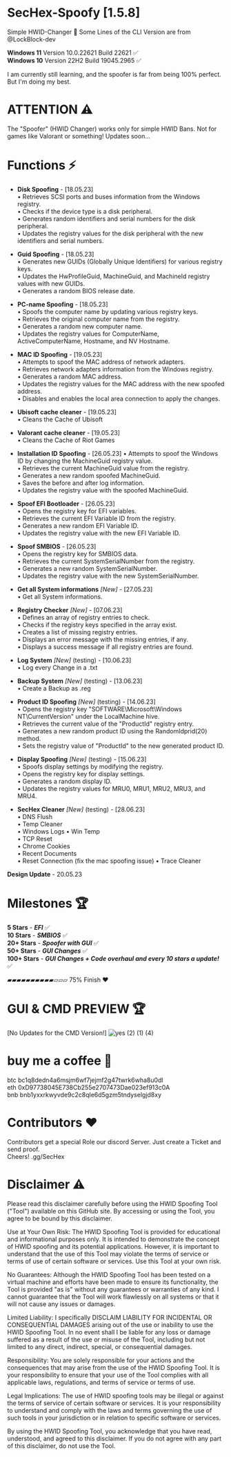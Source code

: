# SecHex-Spoofy [1.5.8]

Simple HWID-Changer 🔑︎
Some Lines of the CLI Version are from @LockBlock-dev 

**Windows 11** Version 10.0.22621 Build 22621 ✅                                      
**Windows 10** Version 22H2 Build 19045.2965 ✅

I am currently still learning, and the spoofer is far from being 100% perfect. But I'm doing my best. 


# ATTENTION ⚠️
The "Spoofer" (HWID Changer) works only for simple HWID Bans. Not for games like Valorant or something! 
Updates soon...



# Functions ⚡
+ **Disk Spoofing** - [18.05.23]                           
    • Retrieves SCSI ports and buses information from the Windows registry.                           
    • Checks if the device type is a disk peripheral.                           
    • Generates random identifiers and serial numbers for the disk peripheral.                                                 
    • Updates the registry values for the disk peripheral with the new identifiers and serial numbers.
                                            
+ **Guid Spoofing** - [18.05.23]                           
    • Generates new GUIDs (Globally Unique Identifiers) for various registry keys.                           
    • Updates the HwProfileGuid, MachineGuid, and MachineId registry values with new GUIDs.                           
    • Generates a random BIOS release date.                           
                                            
+ **PC-name Spoofing** - [18.05.23]                           
    • Spoofs the computer name by updating various registry keys.                           
    • Retrieves the original computer name from the registry.                           
    • Generates a random new computer name.                           
    • Updates the registry values for ComputerName, ActiveComputerName, Hostname, and NV Hostname.                           
                                              
+ **MAC ID Spoofing** - [19.05.23]                           
    • Attempts to spoof the MAC address of network adapters.                           
    • Retrieves network adapters information from the Windows registry.                           
    • Generates a random MAC address.                                                    
    • Updates the registry values for the MAC address with the new spoofed address.                           
    • Disables and enables the local area connection to apply the changes.
                                                                           
+ **Ubisoft cache cleaner** - [19.05.23]                           
    • Cleans the Cache of Ubisoft
                                           
+ **Valorant cache cleaner** - [19.05.23]                           
    • Cleans the Cache of Riot Games
                                         
+ **Installation ID Spoofing** - [26.05.23]
    • Attempts to spoof the Windows ID by changing the MachineGuid registry value.                           
    • Retrieves the current MachineGuid value from the registry.                           
    • Generates a new random spoofed MachineGuid.                           
    • Saves the before and after log information.                           
    • Updates the registry value with the spoofed MachineGuid.
                                                 
+ **Spoof EFI Bootloader** - [26.05.23]                           
    • Opens the registry key for EFI variables.                           
    • Retrieves the current EFI Variable ID from the registry.                           
    • Generates a new random EFI Variable ID.                           
    • Updates the registry value with the new EFI Variable ID.                           
                                                      
+ **Spoof SMBIOS** - [26.05.23]                           
    • Opens the registry key for SMBIOS data.                           
    • Retrieves the current SystemSerialNumber from the registry.                           
    • Generates a new random SystemSerialNumber.                           
    • Updates the registry value with the new SystemSerialNumber.                           
                               
+ **Get all System informations** *[New]* - [27.05.23]                           
    • Get all System informations.
                                 
+ **Registry Checker** *[New]* - [07.06.23]                           
    • Defines an array of registry entries to check.                           
    • Checks if the registry keys specified in the array exist.                           
    • Creates a list of missing registry entries.                           
    • Displays an error message with the missing entries, if any.                           
    • Displays a success message if all registry entries are found.
                                                    
+ **Log System** *[New]* (testing) - [10.06.23]                           
    • Log every Change in a .txt
                          
+ **Backup System** *[New]* (testing) - [13.06.23]                           
    • Create a Backup as .reg
                           
+ **Product ID Spoofing** *[New]* (testing) - [14.06.23]                                                
    • Opens the registry key "SOFTWARE\Microsoft\Windows NT\CurrentVersion" under the LocalMachine hive.                           
    • Retrieves the current value of the "ProductId" registry entry.                           
    • Generates a new random product ID using the RandomIdprid(20) method.                           
    • Sets the registry value of "ProductId" to the new generated product ID.                                                                       

+ **Display Spoofing** *[New]* (testing) - [15.06.23]                           
    • Spoofs display settings by modifying the registry.                          
    • Opens the registry key for display settings.                          
    • Generates a random display ID.                          
    • Updates the registry values for MRU0, MRU1, MRU2, MRU3, and MRU4.                          
                       

+ **SecHex Cleaner** *[New]* (testing) - [28.06.23]                           
    • DNS Flush                          
    • Temp Cleaner                          
    • Windows Logs
    • Win Temp                      
    • TCP Reset                      
    • Chrome Cookies                       
    • Recent Documents                       
    • Reset Connection (fix the mac spoofing issue)
    • Trace Cleaner                    

                          
                          

**Design Update** - 20.05.23

# Milestones 🏆
**5 Stars** - ***EFI*** ✅                             
**10 Stars** - ***SMBIOS***  ✅                                                                 
**20+ Stars** - ***Spoofer with GUI*** ✅       
**50+ Stars** - ***GUI Changes*** ✅                        
**100+ Stars** - ***GUI Changes + Code overhaul and every 10 stars a update!*** ✅                             



▰▰▰▰▰▰▰▰▰▰▱▱▱ 75% Finish ❤️                          
            



# GUI & CMD PREVIEW 🏆
[No Updates for the CMD Version!]
![yes (2) (1) (4)](https://github.com/SecHex/SecHex-Spoofy/assets/96635023/62b1222d-36d7-46c7-a8ea-d105fd7e9568)





# buy me a coffee 💸
btc bc1q8dedn4a6msjm6wf7jejmf2g47twrk6wha8u0dl                                 
eth 0xD97738045E738Cb255e2707473Dae023ef913c0A                                
bnb bnb1yxxrkwyvde9c2c8qle6d5gzm5tndyselgjd8xy                                


# Contributors ❤️
Contributors get a special Role our discord Server. Just create a Ticket and send proof.                                         
Cheers!                                            .gg/SecHex



# Disclaimer ⚠️
Please read this disclaimer carefully before using the HWID Spoofing Tool ("Tool") available on this GitHub site. By accessing or using the Tool, you agree to be bound by this disclaimer.

Use at Your Own Risk: The HWID Spoofing Tool is provided for educational and informational purposes only. It is intended to demonstrate the concept of HWID spoofing and its potential applications. However, it is important to understand that the use of this Tool may violate the terms of service or terms of use of certain software or services. Use this Tool at your own risk.

No Guarantees: Although the HWID Spoofing Tool has been tested on a virtual machine and efforts have been made to ensure its functionality, the Tool is provided "as is" without any guarantees or warranties of any kind. I cannot guarantee that the Tool will work flawlessly on all systems or that it will not cause any issues or damages.

Limited Liability: I specifically DISCLAIM LIABILITY FOR INCIDENTAL OR CONSEQUENTIAL DAMAGES arising out of the use or inability to use the HWID Spoofing Tool. In no event shall I be liable for any loss or damage suffered as a result of the use or misuse of the Tool, including but not limited to any direct, indirect, special, or consequential damages.

Responsibility: You are solely responsible for your actions and the consequences that may arise from the use of the HWID Spoofing Tool. It is your responsibility to ensure that your use of the Tool complies with all applicable laws, regulations, and terms of service or terms of use.

Legal Implications: The use of HWID spoofing tools may be illegal or against the terms of service of certain software or services. It is your responsibility to understand and comply with the laws and terms governing the use of such tools in your jurisdiction or in relation to specific software or services.

By using the HWID Spoofing Tool, you acknowledge that you have read, understood, and agreed to this disclaimer. If you do not agree with any part of this disclaimer, do not use the Tool.
